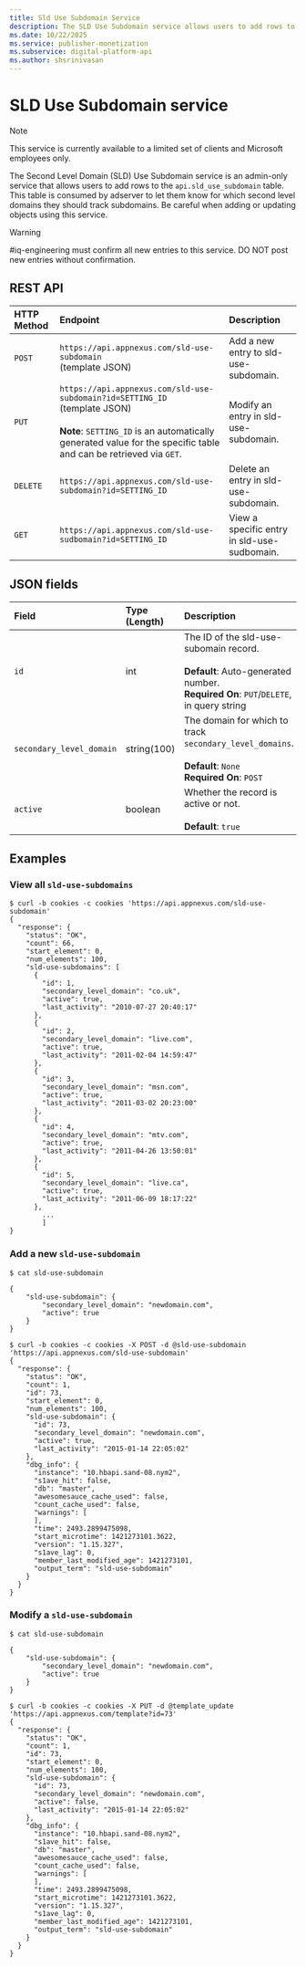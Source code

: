 ```yaml
---
title: Sld Use Subdomain Service
description: The SLD Use Subdomain service allows users to add rows to the api.sld_use_subdomain table for tracking subdomains.
ms.date: 10/22/2025
ms.service: publisher-monetization
ms.subservice: digital-platform-api
ms.author: shsrinivasan
---
```


# SLD Use Subdomain service

> [!NOTE]
> This service is currently available to a limited set of clients and Microsoft employees only.

The Second Level Domain (SLD) Use Subdomain service is an admin-only service that allows users to add rows to the `api.sld_use_subdomain` table. This table is consumed by adserver to let them know for which second level domains they should track subdomains. Be careful when adding or updating objects using this service.

> [!WARNING]
> #iq-engineering must confirm all new entries to this service. DO NOT post new entries without confirmation.

## REST API

| HTTP Method | Endpoint | Description |
|:---|:---|:---|
| `POST` |`https://api.appnexus.com/sld-use-subdomain`<br>(template JSON) | Add a new entry to sld-use-subdomain. |
| `PUT` |  `https://api.appnexus.com/sld-use-subdomain?id=SETTING_ID`<br>(template JSON)<br><br>**Note**: `SETTING_ID` is an automatically generated value for the specific table and can be retrieved via `GET`.<br> | Modify an entry in sld-use-subdomain. |
| `DELETE` | `https://api.appnexus.com/sld-use-subdomain?id=SETTING_ID` | Delete an entry in sld-use-subdomain. |
| `GET` | `https://api.appnexus.com/sld-use-sudbomain?id=SETTING_ID` | View a specific entry in sld-use-sudbomain. |

## JSON fields

| Field | Type (Length) | Description |
|:---|:---|:---|
| `id` | int | The ID of the sld-use-subomain record.<br><br>**Default**: Auto-generated number.<br>**Required On**: `PUT`/`DELETE`, in query string |
| `secondary_level_domain` | string(100) | The domain for which to track `secondary_level_domains`.<br><br>**Default**: `None`<br>**Required On**: `POST` |
| `active` | boolean | Whether the record is active or not.<br><br>**Default**: `true` |

## Examples

### View all `sld-use-subdomains`

```
$ curl -b cookies -c cookies 'https://api.appnexus.com/sld-use-subdomain'
{
  "response": {
    "status": "OK",
    "count": 66,
    "start_element": 0,
    "num_elements": 100,
    "sld-use-subdomains": [
      {
        "id": 1,
        "secondary_level_domain": "co.uk",
        "active": true,
        "last_activity": "2010-07-27 20:40:17"
      },
      {
        "id": 2,
        "secondary_level_domain": "live.com",
        "active": true,
        "last_activity": "2011-02-04 14:59:47"
      },
      {
        "id": 3,
        "secondary_level_domain": "msn.com",
        "active": true,
        "last_activity": "2011-03-02 20:23:00"
      },
      {
        "id": 4,
        "secondary_level_domain": "mtv.com",
        "active": true,
        "last_activity": "2011-04-26 13:50:01"
      },
      {
        "id": 5,
        "secondary_level_domain": "live.ca",
        "active": true,
        "last_activity": "2011-06-09 18:17:22"
      },
        ...
        ]
}
```

### Add a new `sld-use-subdomain`

```
$ cat sld-use-subdomain

{
    "sld-use-subdomain": {
        "secondary_level_domain": "newdomain.com",
        "active": true
    }
}
```

```
$ curl -b cookies -c cookies -X POST -d @sld-use-subdomain 'https://api.appnexus.com/sld-use-subdomain'
{
  "response": {
    "status": "OK",
    "count": 1,
    "id": 73,
    "start_element": 0,
    "num_elements": 100,
    "sld-use-subdomain": {
      "id": 73,
      "secondary_level_domain": "newdomain.com",
      "active": true,
      "last_activity": "2015-01-14 22:05:02"
    },
    "dbg_info": {
      "instance": "10.hbapi.sand-08.nym2",
      "s1ave_hit": false,
      "db": "master",
      "awesomesauce_cache_used": false,
      "count_cache_used": false,
      "warnings": [
      ],
      "time": 2493.2899475098,
      "start_microtime": 1421273101.3622,
      "version": "1.15.327",
      "s1ave_lag": 0,
      "member_last_modified_age": 1421273101,
      "output_term": "sld-use-subdomain"
    }
  }
}
```

### Modify a `sld-use-subdomain`

```
$ cat sld-use-subdomain
 
{
    "sld-use-subdomain": {
        "secondary_level_domain": "newdomain.com",
        "active": true
    }
}
```

```
$ curl -b cookies -c cookies -X PUT -d @template_update 'https://api.appnexus.com/template?id=73'
{
  "response": {
    "status": "OK",
    "count": 1,
    "id": 73,
    "start_element": 0,
    "num_elements": 100,
    "sld-use-subdomain": {
      "id": 73,
      "secondary_level_domain": "newdomain.com",
      "active": false,
      "last_activity": "2015-01-14 22:05:02"
    },
    "dbg_info": {
      "instance": "10.hbapi.sand-08.nym2",
      "s1ave_hit": false,
      "db": "master",
      "awesomesauce_cache_used": false,
      "count_cache_used": false,
      "warnings": [
      ],
      "time": 2493.2899475098,
      "start_microtime": 1421273101.3622,
      "version": "1.15.327",
      "s1ave_lag": 0,
      "member_last_modified_age": 1421273101,
      "output_term": "sld-use-subdomain"
    }
  }
}
```

